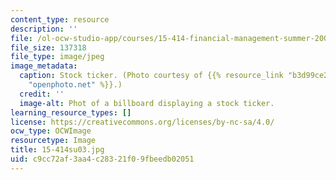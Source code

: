 ```yaml
---
content_type: resource
description: ''
file: /ol-ocw-studio-app/courses/15-414-financial-management-summer-2003/c9cc72af3aa4c28321f09fbeedb02051_15-414su03.jpg
file_size: 137318
file_type: image/jpeg
image_metadata:
  caption: Stock ticker. (Photo courtesy of {{% resource_link "b3d99ce2-3bcf-4fbd-9c46-787078a5f24d"
    "openphoto.net" %}}.)
  credit: ''
  image-alt: Phot of a billboard displaying a stock ticker.
learning_resource_types: []
license: https://creativecommons.org/licenses/by-nc-sa/4.0/
ocw_type: OCWImage
resourcetype: Image
title: 15-414su03.jpg
uid: c9cc72af-3aa4-c283-21f0-9fbeedb02051
---
```

